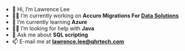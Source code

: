 - 👋 Hi, I’m Lawrence Lee  
- 👨‍🏭 I’m currently working on **Accuro Migrations For [Data Solutions](https://github.com/qhrtech/data-solutions)**  
- 🔭 I’m currently learning **Azure**  
- 🙋‍♂ I’m looking for help with **Java**  
- 💬 Ask me about **SQL scripting**  
- 📫 E-mail me at **lawrence.lee@qhrtech.com**  

<!---
LawrenceL-QHR/LawrenceL-QHR is a ✨ special ✨ repository because its `README.md` (this file) appears on your GitHub profile.
You can click the Preview link to take a look at your changes.
--->
